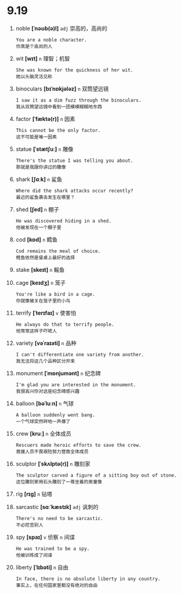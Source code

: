# 9.19

1. noble **[ˈnəʊb(ə)l]** `adj` 崇高的，高尚的

   ```
   You are a noble character.
   你真是个高尚的人
   ```

2. wit **[wɪt]** `n` 理智；机智

   ```
   She was known for the quickness of her wit.
   她以头脑灵活见称
   ```

3. binoculars **[bɪˈnɒkjələz]** `n` 双筒望远镜

   ```
   I saw it as a dim fuzz through the binoculars.
   我从双筒望远镜中看到一团模模糊糊地东西
   ```

4. factor **[ˈfæktə(r)]** `n` 因素

   ```
   This cannot be the only factor.
   这不可能是唯一因素
   ```

5. statue **[ˈstætʃuː]** `n` 雕像

   ```
   There's the statue I was telling you about.
   那就是我跟你讲过的雕像
   ```

6. shark **[ʃɑːk]** `n` 鲨鱼

   ```
   Where did the shark attacks occur recently?
   最近的鲨鱼袭击发生在哪里？
   ```

7. shed **[ʃed]** `n` 棚子

   ```
   He was discovered hiding in a shed.
   他被发现在一个棚子里
   ```

8. cod **[kɒd]** `n` 鳕鱼

   ```
   Cod remains the meal of choice.
   鳕鱼依然是餐桌上最好的选择
   ```

9. stake **[skeɪt]** `n` 鳐鱼

10. cage **[keɪdʒ]** `n` 笼子

    ```
    You're like a bird in a cage.
    你就像被关在笼子里的小鸟
    ```

11. terrify **[ˈterɪfaɪ]** `v` 使害怕

    ```
    He always do that to terrify people.
    他常常这样子吓唬人
    ```

12. variety **[vəˈraɪəti]** `n` 品种

    ```
    I can't differentiate one variety from another.
    我无法将这几个品种区分开来
    ```

13. monument **[ˈmɒnjumənt]** `n` 纪念碑

    ```
    I'm glad you are interested in the monument.
    我很高兴你对这座纪念碑感兴趣
    ```

14. balloon **[bəˈluːn]** `n` 气球

    ```
    A balloon suddenly went bang.
    一个气球突然砰地一声爆了
    ```

15. crew **[kruː]** `n` 全体成员

    ```
    Rescuers made heroic efforts to save the crew.
    救援人员不畏艰险努力营救全体成员
    ```

16. sculptor **[ˈskʌlptə(r)]** `n` 雕刻家

    ```
    The sculptor carved a figure of a sitting boy out of stone.
    这位雕刻家用石头雕刻了一尊坐着的男童像
    ```

17. rig **[rɪɡ]** `n` 钻塔

18. sarcastic **[sɑːˈkæstɪk]** `adj` 讽刺的

    ```
    There's no need to be sarcastic.
    不必挖苦别人
    ```

19. spy **[spaɪ]** `v` 侦察 `n` 间谍

    ```
    He was trained to be a spy.
    他被训练成了间谍
    ```

20. liberty **[ˈlɪbəti]** `n` 自由
    ```
    In face, there is no absolute liberty in any country.
    事实上，在任何国家里都没有绝对的自由
    ```
